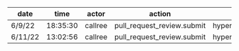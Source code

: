 | date    | time     | actor   | action                     | repo             | user | data.team | data.new_repo_permission | data.old_repo_permission |
| ------- | -------- | ------- | -------------------------- | ---------------- | ---- | --------- | ------------------------ | ------------------------ |
| 6/9/22  | 18:35:30 | callree | pull_request_review.submit | hyperledger/besu |      |           |                          |                          |
| 6/11/22 | 13:02:56 | callree | pull_request_review.submit | hyperledger/besu |      |           |                          |                          |

